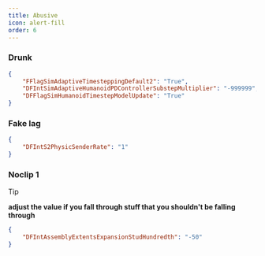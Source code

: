 ```yaml
---
title: Abusive
icon: alert-fill
order: 6
---
```

### Drunk
```json
{
    "FFlagSimAdaptiveTimesteppingDefault2": "True",
    "DFIntSimAdaptiveHumanoidPDControllerSubstepMultiplier": "-999999",
    "DFFlagSimHumanoidTimestepModelUpdate": "True"
}
```
### Fake lag
```json
{
    "DFIntS2PhysicSenderRate": "1"
}
```
### Noclip 1
> [!TIP]
> **adjust the value if you fall through stuff that you shouldn't be falling through**
```json
{
    "DFIntAssemblyExtentsExpansionStudHundredth": "-50"
}
```